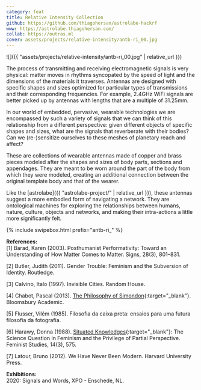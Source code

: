 ```yaml
---
category: feat
title: Relative Intensity Collection
github: https://github.com/thiagohersan/astrolabe-hackrf
www: https://astrolabe.thiagohersan.com/
collab: https://outras.ml
cover: assets/projects/relative-intensity/antb-ri_00.jpg
---
```

![]({{ "assets/projects/relative-intensity/antb-ri_00.jpg" | relative_url }})

The process of transmitting and receiving electromagnetic signals is very physical: matter moves in rhythms syncopated by the speed of light and the dimensions of the materials it traverses. Antennas are designed with specific shapes and sizes optimized for particular types of transmissions and their corresponding frequencies.  For example, 2.4GHz WiFi signals are better picked up by antennas with lengths that are a multiple of 31.25mm. 

In our world of embedded, pervasive, wearable technologies we are encompassed by such a variety of signals that we can think of this relationship from a different perspective: given different objects of specific shapes and sizes, what are the signals that reverberate with their bodies? Can we (re-)sensitize ourselves to these meshes of planetary reach and affect?

These are collections of wearable antennas made of copper and brass pieces modeled after the shapes and sizes of body parts, sections and appendages. They are meant to be worn around the part of the body from which they were modeled, creating an additional connection between the original template body and that of the wearer.

Like the [astrolabe]({{ "astrolabe-project/" | relative_url }}), these antennas suggest a more embodied form of navigating a network. They are ontological machines for exploring the relationships between humans, nature, culture, objects and networks, and making their intra-actions a little more significantly felt.

{% include swipebox.html prefix="antb-ri_" %}

**References:**  
[1] Barad, Karen (2003). Posthumanist Performativity: Toward an Understanding of How Matter Comes to Matter. Signs, 28(3), 801–831.

[2] Butler, Judith (2011). Gender Trouble: Feminism and the Subversion of Identity. Routledge.

[3] Calvino, Italo (1997). Invisible Cities. Random House.

[4] Chabot, Pascal (2013). [The Philosophy of Simondon](https://www.scribd.com/document/209029369/){:target="_blank"}. Bloomsbury Academic.

[5] Flusser, Vilém (1985). Filosofia da caixa preta: ensaios para uma futura filosofia da fotografia.

[6] Harawy, Donna (1988). [Situated Knowledges](https://www.jstor.org/stable/3178066){:target="_blank"}: The Science Question in Feminism and the Privilege of Partial Perspective. Feminist Studies, 14(3), 575.

[7] Latour, Bruno (2012). We Have Never Been Modern. Harvard University Press.

**Exhibitions:**  
2020: Signals and Words, XPO - Enschede, NL.
